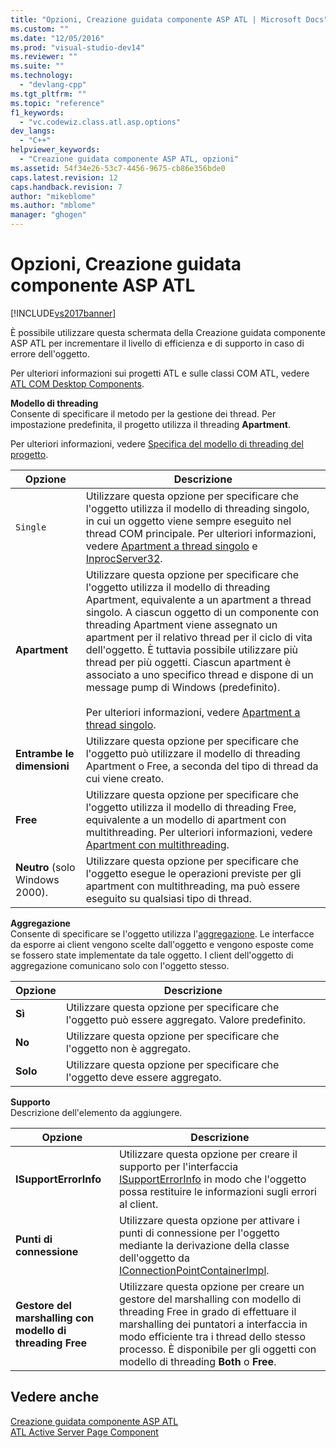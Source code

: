 ```yaml
---
title: "Opzioni, Creazione guidata componente ASP ATL | Microsoft Docs"
ms.custom: ""
ms.date: "12/05/2016"
ms.prod: "visual-studio-dev14"
ms.reviewer: ""
ms.suite: ""
ms.technology: 
  - "devlang-cpp"
ms.tgt_pltfrm: ""
ms.topic: "reference"
f1_keywords: 
  - "vc.codewiz.class.atl.asp.options"
dev_langs: 
  - "C++"
helpviewer_keywords: 
  - "Creazione guidata componente ASP ATL, opzioni"
ms.assetid: 54f34e26-53c7-4456-9675-cb86e356bde0
caps.latest.revision: 12
caps.handback.revision: 7
author: "mikeblome"
ms.author: "mblome"
manager: "ghogen"
---
```

# Opzioni, Creazione guidata componente ASP ATL
[!INCLUDE[vs2017banner](../../assembler/inline/includes/vs2017banner.md)]

È possibile utilizzare questa schermata della Creazione guidata componente ASP ATL per incrementare il livello di efficienza e di supporto in caso di errore dell'oggetto.  
  
 Per ulteriori informazioni sui progetti ATL e sulle classi COM ATL, vedere [ATL COM Desktop Components](../../atl/atl-com-desktop-components.md).  
  
 **Modello di threading**  
 Consente di specificare il metodo per la gestione dei thread.  Per impostazione predefinita, il progetto utilizza il threading **Apartment**.  
  
 Per ulteriori informazioni, vedere [Specifica del modello di threading del progetto](../../atl/specifying-the-threading-model-for-a-project-atl.md).  
  
|Opzione|Descrizione|  
|-------------|-----------------|  
|`Single`|Utilizzare questa opzione per specificare che l'oggetto utilizza il modello di threading singolo,  in cui un oggetto viene sempre eseguito nel thread COM principale.  Per ulteriori informazioni, vedere [Apartment a thread singolo](http://msdn.microsoft.com/library/windows/desktop/ms680112) e [InprocServer32](http://msdn.microsoft.com/library/windows/desktop/ms682390).|  
|**Apartment**|Utilizzare questa opzione per specificare che l'oggetto utilizza il modello di threading Apartment,  equivalente a un apartment a thread singolo.  A ciascun oggetto di un componente con threading Apartment viene assegnato un apartment per il relativo thread per il ciclo di vita dell'oggetto. È tuttavia possibile utilizzare più thread per più oggetti.  Ciascun apartment è associato a uno specifico thread e dispone di un message pump di Windows \(predefinito\).<br /><br /> Per ulteriori informazioni, vedere [Apartment a thread singolo](http://msdn.microsoft.com/library/windows/desktop/ms680112).|  
|**Entrambe le dimensioni**|Utilizzare questa opzione per specificare che l'oggetto può utilizzare il modello di threading Apartment o Free, a seconda del tipo di thread da cui viene creato.|  
|**Free**|Utilizzare questa opzione per specificare che l'oggetto utilizza il modello di threading Free,  equivalente a un modello di apartment con multithreading.  Per ulteriori informazioni, vedere [Apartment con multithreading](http://msdn.microsoft.com/library/windows/desktop/ms693421).|  
|**Neutro** \(solo Windows 2000\).|Utilizzare questa opzione per specificare che l'oggetto esegue le operazioni previste per gli apartment con multithreading, ma può essere eseguito su qualsiasi tipo di thread.|  
  
 **Aggregazione**  
 Consente di specificare se l'oggetto utilizza l'[aggregazione](http://msdn.microsoft.com/library/windows/desktop/ms686558).  Le interfacce da esporre ai client vengono scelte dall'oggetto e vengono esposte come se fossero state implementate da tale oggetto.  I client dell'oggetto di aggregazione comunicano solo con l'oggetto stesso.  
  
|Opzione|Descrizione|  
|-------------|-----------------|  
|**Sì**|Utilizzare questa opzione per specificare che l'oggetto può essere aggregato.  Valore predefinito.|  
|**No**|Utilizzare questa opzione per specificare che l'oggetto non è aggregato.|  
|**Solo**|Utilizzare questa opzione per specificare che l'oggetto deve essere aggregato.|  
  
 **Supporto**  
 Descrizione dell'elemento da aggiungere.  
  
|Opzione|Descrizione|  
|-------------|-----------------|  
|**ISupportErrorInfo**|Utilizzare questa opzione per creare il supporto per l'interfaccia [ISupportErrorInfo](../../atl/reference/isupporterrorinfoimpl-class.md) in modo che l'oggetto possa restituire le informazioni sugli errori al client.|  
|**Punti di connessione**|Utilizzare questa opzione per attivare i punti di connessione per l'oggetto mediante la derivazione della classe dell'oggetto da [IConnectionPointContainerImpl](../../atl/reference/iconnectionpointcontainerimpl-class.md).|  
|**Gestore del marshalling con modello di threading Free**|Utilizzare questa opzione per creare un gestore del marshalling con modello di threading Free in grado di effettuare il marshalling dei puntatori a interfaccia in modo efficiente tra i thread dello stesso processo.  È disponibile per gli oggetti con modello di threading **Both** o **Free**.|  
  
## Vedere anche  
 [Creazione guidata componente ASP ATL](../../atl/reference/atl-active-server-page-component-wizard.md)   
 [ATL Active Server Page Component](../../atl/reference/adding-an-atl-active-server-page-component.md)